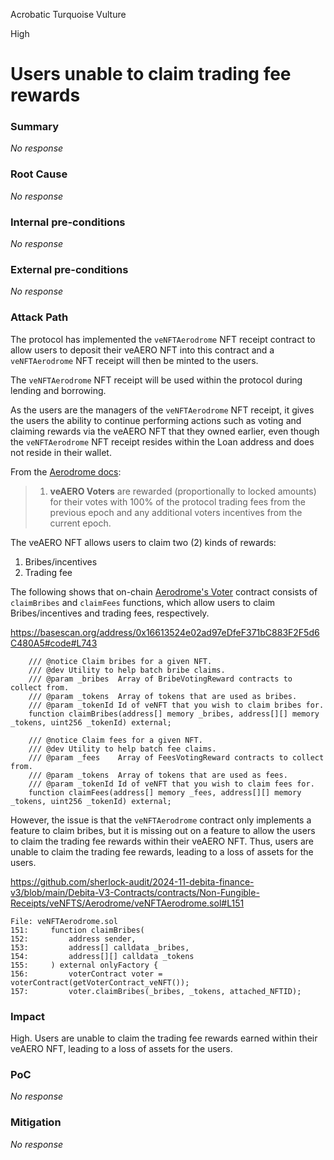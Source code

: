 Acrobatic Turquoise Vulture

High

# Users unable to claim trading fee rewards

### Summary

_No response_

### Root Cause

_No response_

### Internal pre-conditions

_No response_

### External pre-conditions

_No response_

### Attack Path

The protocol has implemented the `veNFTAerodrome` NFT receipt contract to allow users to deposit their veAERO NFT into this contract and a `veNFTAerodrome` NFT receipt will then be minted to the users.

The `veNFTAerodrome` NFT receipt will be used within the protocol during lending and borrowing.

As the users are the managers of the `veNFTAerodrome` NFT receipt, it gives the users the ability to continue performing actions such as voting and claiming rewards via the veAERO NFT that they owned earlier, even though the `veNFTAerodrome` NFT receipt resides within the Loan address and does not reside in their wallet.

From the [Aerodrome docs](https://aerodrome.finance/docs):

> 1. **veAERO Voters** are rewarded (proportionally to locked amounts) for their votes with 100% of the protocol trading fees from the previous epoch and any additional voters incentives from the current epoch.

The veAERO NFT allows users to claim two (2) kinds of rewards:

1. Bribes/incentives
2. Trading fee

The following shows that on-chain [Aerodrome's Voter](https://basescan.org/address/0x16613524e02ad97eDfeF371bC883F2F5d6C480A5#code#L743) contract consists of `claimBribes` and `claimFees` functions, which allow users to claim Bribes/incentives and trading fees, respectively.

https://basescan.org/address/0x16613524e02ad97eDfeF371bC883F2F5d6C480A5#code#L743

```solidity
    /// @notice Claim bribes for a given NFT.
    /// @dev Utility to help batch bribe claims.
    /// @param _bribes  Array of BribeVotingReward contracts to collect from.
    /// @param _tokens  Array of tokens that are used as bribes.
    /// @param _tokenId Id of veNFT that you wish to claim bribes for.
    function claimBribes(address[] memory _bribes, address[][] memory _tokens, uint256 _tokenId) external;

    /// @notice Claim fees for a given NFT.
    /// @dev Utility to help batch fee claims.
    /// @param _fees    Array of FeesVotingReward contracts to collect from.
    /// @param _tokens  Array of tokens that are used as fees.
    /// @param _tokenId Id of veNFT that you wish to claim fees for.
    function claimFees(address[] memory _fees, address[][] memory _tokens, uint256 _tokenId) external;
```

However, the issue is that the `veNFTAerodrome` contract only implements a feature to claim bribes, but it is missing out on a feature to allow the users to claim the trading fee rewards within their veAERO NFT. Thus, users are unable to claim the trading fee rewards, leading to a loss of assets for the users.

https://github.com/sherlock-audit/2024-11-debita-finance-v3/blob/main/Debita-V3-Contracts/contracts/Non-Fungible-Receipts/veNFTS/Aerodrome/veNFTAerodrome.sol#L151

```solidity
File: veNFTAerodrome.sol
151:     function claimBribes(
152:         address sender,
153:         address[] calldata _bribes,
154:         address[][] calldata _tokens
155:     ) external onlyFactory {
156:         voterContract voter = voterContract(getVoterContract_veNFT());
157:         voter.claimBribes(_bribes, _tokens, attached_NFTID);
```

### Impact

High. Users are unable to claim the trading fee rewards earned within their veAERO NFT, leading to a loss of assets for the users.

### PoC

_No response_

### Mitigation

_No response_